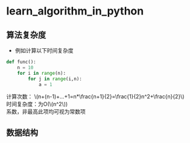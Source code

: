 # <script type="text/javascript" src="http://cdn.mathjax.org/mathjax/latest/MathJax.js?config=default"></script>
# learn_algorithm_in_python
## 算法复杂度
* 例如计算以下时间复杂度

```python
def func():
	n = 10
	for i in range(n):
		for j in range(i,n):
			a = 1
```
计算次数：
 \\(n+(n-1)+...+1=n*\frac{n+1}{2}=\frac{1}{2}n^2+\frac{n}{2}\\)  
 时间复杂度：为O(\\(n^2\\))  
 系数，非最高此项均可视为常数项
## 数据结构

